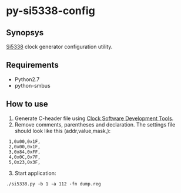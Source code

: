 # py-si5338-config

## Synopsys

  [Si5338](https://www.silabs.com/documents/public/data-sheets/Si5338.pdf) clock generator configuration utility.

## Requirements

  * Python2.7
  * python-smbus

## How to use

1. Generate C-header file using [Clock Software Development Tools](https://www.silabs.com/products/development-tools/software/clock).
2. Remove comments, parentheses and declaration. The settings file should look like this (addr,value,mask,):
```
 1,0x00,0x1F,
 2,0x00,0x1F,
 3,0x84,0xFF,
 4,0x0C,0x7F,
 5,0x23,0x3F,
```
3. Start application:
```
./si5338.py -b 1 -a 112 -fn dump.reg
```
